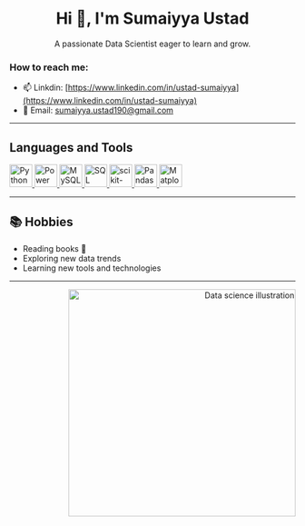 <h1 align="center">Hi 👋, I'm Sumaiyya Ustad</h1>
<p align="center">A passionate Data Scientist eager to learn and grow.</p>

### How to reach me:
- 📫 Linkdin: [https://www.linkedin.com/in/ustad-sumaiyya](https://www.linkedin.com/in/ustad-sumaiyya)  
- 📧 Email: [sumaiyya.ustad190@gmail.com](mailto:sumaiyya.ustad190@gmail.com)
---



## Languages and Tools

<p align="left">
  <a href="https://www.python.org/" target="_blank">
    <img src="https://cdn.jsdelivr.net/gh/devicons/devicon/icons/python/python-original.svg" alt="Python" width="40" height="40"/>
  </a>
  <a href="https://www.microsoft.com/en-us/power-platform/products/power-bi" target="_blank">
    <img src="https://cdn.jsdelivr.net/gh/simple-icons/simple-icons/icons/powerbi.svg" alt="Power BI" width="40" height="40"/>
  </a>
  <a href="https://www.mysql.com/" target="_blank">
    <img src="https://cdn.jsdelivr.net/gh/devicons/devicon/icons/mysql/mysql-original.svg" alt="MySQL" width="40" height="40"/>
  </a>
  <a href="https://www.sql.org/" target="_blank">
    <img src="https://cdn.jsdelivr.net/gh/devicons/devicon/icons/postgresql/postgresql-original.svg" alt="SQL" width="40" height="40"/>
  </a>
  <a href="https://scikit-learn.org/" target="_blank">
    <img src="https://upload.wikimedia.org/wikipedia/commons/0/05/Scikit_learn_logo_small.svg" alt="scikit-learn" width="40" height="40"/>
  </a>
  <a href="https://pandas.pydata.org/" target="_blank">
    <img src="https://cdn.jsdelivr.net/gh/devicons/devicon/icons/pandas/pandas-original.svg" alt="Pandas" width="40" height="40"/>
  </a>
  <a href="https://matplotlib.org/" target="_blank">
    <img src="https://matplotlib.org/_static/logo2_compressed.svg" alt="Matplotlib" width="40" height="40"/>
  </a>
</p>

---

## 📚 Hobbies

- Reading books 📖  
- Exploring new data trends  
- Learning new tools and technologies

---

<p align="right">
  <img src="https://images.unsplash.com/photo-1519389950473-47ba0277781c?auto=format&fit=crop&w=800&q=80" alt="Data science illustration" width="400"/>
</p>

<!-- You can replace the illustration above with your own by uploading and changing the URL -->



